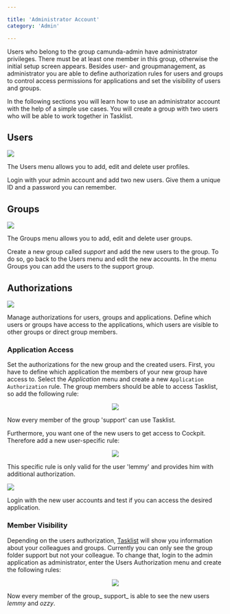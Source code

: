 ```yaml
---

title: 'Administrator Account'
category: 'Admin'

---
```


Users who belong to the group camunda-admin have administrator privileges. There must be at least one member in this group, otherwise the initial setup screen appears. Besides user- and groupmanagement, as administrator you are able to define authorization rules for users and groups to control access permissions for applications and set the visibility of users and groups.

In the following sections you will learn how to use an administrator account with the help of a simple use cases. You will create a group with two users who will be able to work together in Tasklist.

## Users

<div class="row">
  <div class="col-xs-6 col-sm-6 col-md-3">
    <img data-img-thumb src="ref:asset:/assets/img/implementation-admin/admin-users.png" />
  </div>
  <div class="col-xs-6 col-sm-6 col-md-9">
    <p>The Users menu allows you to add, edit and delete user profiles.</p>
    <p>Login with your admin account and add two new users. Give them a unique ID and a password you can remember.</p>
  </div>
</div>

## Groups

<div class="row">
  <div class="col-xs-6 col-sm-6 col-md-3">
    <img data-img-thumb src="ref:asset:/assets/img/implementation-admin/admin-groups.png" />
  </div>
  <div class="col-xs-6 col-sm-6 col-md-9">
    <p>The Groups menu allows you to add, edit and delete user groups.</p>
    <p>Create a new group called <em>support</em> and add the new users to the group. To do so, go back to the Users menu and edit the new accounts. In the menu Groups you can add the users to the support group.</p>
  </div>
</div>

## Authorizations

<div class="row">
  <div class="col-xs-6 col-sm-6 col-md-3">
    <img data-img-thumb src="ref:asset:/assets/img/implementation-admin/admin-authorization.png" />
  </div>
  <div class="col-xs-6 col-sm-6 col-md-9">
    <p>Manage authorizations for users, groups and applications. Define which users or groups have access to the applications, which users are visible to other groups or direct group members.</p>
  </div>
</div>

### Application Access

Set the authorizations for the new group and the created users. First, you have to define which application the members of your new group have access to. Select the _Application_ menu and create a new `Application Authorization` rule. The group members should be able to access Tasklist, so add the following rule:

<center><img class="img-responsive" src="ref:asset:/assets/img/implementation-admin/admin-authorization-application-new-group.png" /></center>

Now every member of the group 'support' can use Tasklist.

Furthermore, you want one of the new users to get access to Cockpit. Therefore add a new user-specific rule:

<center><img class="img-responsive" src="ref:asset:/assets/img/implementation-admin/admin-authorization-application-new-user.png" /></center>

This specific rule is only valid for the user 'lemmy'  and provides him with additional authorization.

<div class="row">
  <div class="col-xs-6 col-sm-6 col-md-3">
    <img data-img-thumb src="ref:asset:/assets/img/implementation-admin/admin-access.png" />
  </div>
  <div class="col-xs-6 col-sm-6 col-md-9">
    <p>Login with the new user accounts and test if you can access the desired application.</p>
  </div>
</div>

### Member Visibility

Depending on the users authorization, [Tasklist](ref:#tasklist) will show you information about your colleagues and groups. Currently you can only see the group folder support but not your colleague. To change that, login to the admin application as administrator, enter the Users Authorization menu and create the following rules:

<center><img class="img-responsive" src="ref:asset:/assets/img/implementation-admin/admin-authorization-users.png" /></center>

Now every member of the group_ support_ is able to see the new users _lemmy_ and _ozzy_.
